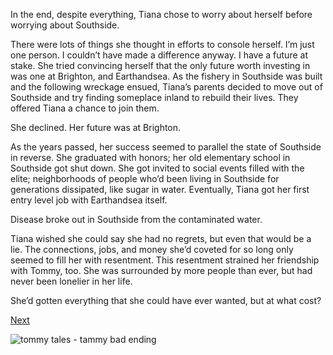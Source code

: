 In the end, despite everything, Tiana chose to worry about herself before worrying about Southside.

There were lots of things she thought in efforts to console herself. I’m just one person. I couldn’t have made a difference anyway. I have a future at stake. She tried convincing herself that the only future worth investing in was one at Brighton, and Earthandsea. 
As the fishery in Southside was built and the following wreckage ensued, Tiana’s parents decided to move out of Southside and try finding someplace inland to rebuild their lives. They offered Tiana a chance to join them.

She declined. Her future was at Brighton. 

As the years passed, her success seemed to parallel the state of Southside in reverse. She graduated with honors; her old elementary school in Southside got shut down. She got invited to social events filled with the elite; neighborhoods of people who’d been living in Southside for generations dissipated, like sugar in water. Eventually, Tiana got her first entry level job with Earthandsea itself. 

Disease broke out in Southside from the contaminated water. 

Tiana wished she could say she had no regrets, but even that would be a lie. The connections, jobs, and money she’d coveted for so long only seemed to fill her with resentment. This resentment strained her friendship with Tommy, too. She was surrounded by more people than ever, but had never been lonelier in her life. 

She’d gotten everything that she could have ever wanted, but at what cost?

[Next](https://dorsadanesh.github.io/RisingTides-Sink-or-Swim/end.html)

![tommy tales - tammy bad ending](https://github.com/dorsadanesh/RisingTides-Sink-or-Swim/assets/114564837/2ced0d6d-dfce-4f77-acc5-a1ca5b558b09)
